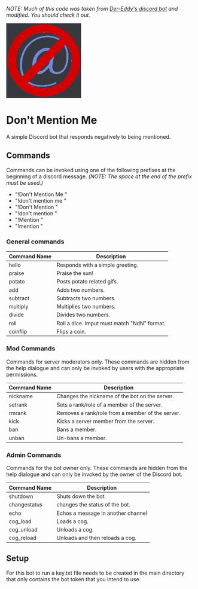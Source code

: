*NOTE: Much of this code was taken from [Der-Eddy's discord bot](https://github.com/Der-Eddy/discord_bot) and modified. You should check it out.*

![picture](https://raw.githubusercontent.com/Number7tSeven/dont-mention-me/master/pic/strike%401.png)

# Don't Mention Me
A simple Discord bot that responds negatively to being mentioned.

## Commands
Commands can be invoked using one of the following prefixes at the beginning of a discord message. *(NOTE: The space at the end of the prefix must be used.)*
* "!Don't Mention Me "
* "!don't mention me "
* "!Don't Mention "
* "!don't mention "
* "!Mention "
* "!mention "

### General commands

Command Name | Description
-| -
hello | Responds with a simple greeting.
praise | Praise the sun!
potato | Posts potato related gifs.
add | Adds two numbers.
subtract | Subtracts two numbers.
multiply | Multiplies two numbers.
divide | Divides two numbers.
roll | Roll a dice. Imput must match "NdN" format.
coinflip | Flips a coin.

### Mod Commands
Commands for server moderators only. These commands are hidden from the help dialogue and can only be invoked by users with the appropriate permissions.

Command Name | Description
-| -
nickname |  Changes the nickname of the bot on the server.
setrank | Sets a rank/role of a member of the server.
rmrank | Removes a rank/role from a member of the server.
kick | Kicks a server member from the server.
ban | Bans a member.
unban| Un-bans a member.

### Admin Commands
Commands for the bot owner only. These commands are hidden from the help dialogue and can only be invoked by the owner of the Discord bot.

Command Name | Description
-| -
shutdown |  Shuts down the bot.
changestatus | changes the status of the bot.
echo | Echos a message in another channel
cog_load | Loads a cog.
cog_unload | Unloads a cog.
cog_reload | Unloads and then reloads a cog.

## Setup
For this bot to run a key.txt file needs to be created in the main directory that only contains the bot token that you intend to use.